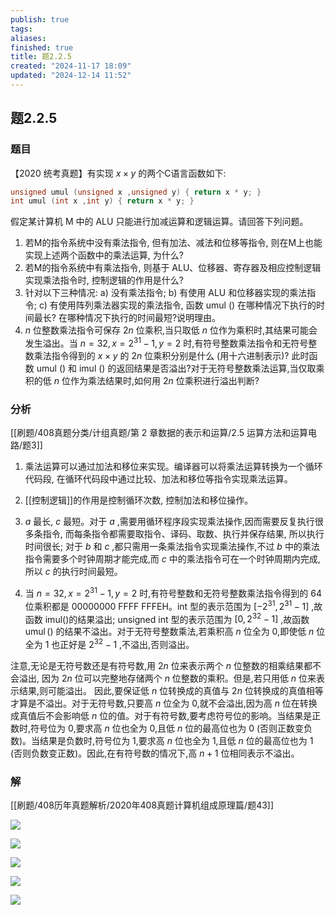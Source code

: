 ```yaml
---
publish: true
tags: 
aliases: 
finished: true
title: 题2.2.5
created: "2024-11-17 18:09"
updated: "2024-12-14 11:52"
---
```

## 题2.2.5
### 题目
【2020 统考真题】有实现 $x \times y$ 的两个C语言函数如下:

```c
unsigned umul (unsigned x ,unsigned y) { return x * y; }
int umul (int x ,int y) { return x * y; }
```

假定某计算机 M 中的 ALU 只能进行加减运算和逻辑运算。请回答下列问题。

1. 若M的指令系统中没有乘法指令, 但有加法、减法和位移等指令, 则在M上也能实现上述两个函数中的乘法运算, 为什么?
2. 若M的指令系统中有乘法指令, 则基于 ALU、位移器、寄存器及相应控制逻辑实现乘法指令时, 控制逻辑的作用是什么?
3. 针对以下三种情况: a) 没有乘法指令; b) 有使用 ALU 和位移器实现的乘法指令; c) 有使用阵列乘法器实现的乘法指令, 函数 umul () 在哪种情况下执行的时间最长? 在哪种情况下执行的时间最短?说明理由。
4. $n$ 位整数乘法指令可保存 $2n$ 位乘积,当只取低 $n$ 位作为乘积时,其结果可能会发生溢出。当 $n = 32,x = 2^{31} - 1,y = 2$ 时,有符号整数乘法指令和无符号整数乘法指令得到的 $x \times y$ 的 $2n$ 位乘积分别是什么 (用十六进制表示)? 此时函数 umul () 和 imul () 的返回结果是否溢出?对于无符号整数乘法运算,当仅取乘积的低 $n$ 位作为乘法结果时,如何用 $2n$ 位乘积进行溢出判断?
### 分析
[[刷题/408真题分类/计组真题/第 2 章数据的表示和运算/2.5 运算方法和运算电路/题3]]

1) 乘法运算可以通过加法和移位来实现。编译器可以将乘法运算转换为一个循环代码段, 在循环代码段中通过比较、加法和移位等指令实现乘法运算。

2) [[控制逻辑]]的作用是控制循环次数, 控制加法和移位操作。

3) $a$ 最长, $c$ 最短。对于 $a$ ,需要用循环程序段实现乘法操作,因而需要反复执行很多条指令, 而每条指令都需要取指令、译码、取数、执行并保存结果, 所以执行时间很长; 对于 $b$ 和 $c$ ,都只需用一条乘法指令实现乘法操作,不过 $b$ 中的乘法指令需要多个时钟周期才能完成,而 $c$ 中的乘法指令可在一个时钟周期内完成,所以 $c$ 的执行时间最短。

4) 当 $n = {32},x = {2}^{31} - 1,y = 2$ 时,有符号整数和无符号整数乘法指令得到的 64 位乘积都是 00000000 FFFF FFFEH。int 型的表示范围为 $\lbrack  {-{2}^{31},{2}^{31} - 1}\rbrack$ ,故函数 imul()的结果溢出; unsigned int 型的表示范围为 $\lbrack  {0,{2}^{32} - 1}\rbrack$ ,故函数 $\operatorname{umul}( )$ 的结果不溢出。对于无符号整数乘法,若乘积高 $n$ 位全为 0,即使低 $n$ 位全为 1 也正好是 ${2}^{32} - 1$ ,不溢出,否则溢出。

注意,无论是无符号数还是有符号数,用 ${2n}$ 位来表示两个 $n$ 位整数的相乘结果都不会溢出, 因为 ${2n}$ 位可以完整地存储两个 $n$ 位整数的乘积。但是,若只用低 $n$ 位来表示结果,则可能溢出。 因此,要保证低 $n$ 位转换成的真值与 ${2n}$ 位转换成的真值相等才算是不溢出。对于无符号数,只要高 $n$ 位全为 0,就不会溢出,因为高 $n$ 位在转换成真值后不会影响低 $n$ 位的值。对于有符号数,要考虑符号位的影响。当结果是正数时,符号位为 0,要求高 $n$ 位也全为 0,且低 $n$ 位的最高位也为 0 (否则正数变负数)。当结果是负数时,符号位为 1,要求高 $n$ 位也全为 1,且低 $n$ 位的最高位也为 1 (否则负数变正数)。因此,在有符号数的情况下,高 $n + 1$ 位相同表示不溢出。
### 解
[[刷题/408历年真题解析/2020年408真题计算机组成原理篇/题43]]

![](https://img.hwenyi.live/202412141952338.webp)

![](https://img.hwenyi.live/202412141951557.webp)

![](https://img.hwenyi.live/202412141951804.webp)

![](https://img.hwenyi.live/202412141950211.webp)

![](https://img.hwenyi.live/202412141949776.webp)